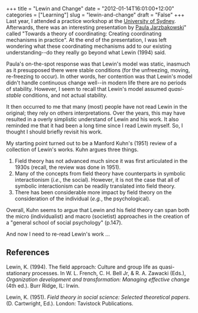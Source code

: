 +++
title = "Lewin and Change"
date = "2012-01-14T16:01:00+12:00"
categories = ["Learning"]
slug = "lewin-and-change"
draft = "False"
+++
Last year, I attended a practice workshop at the [University of
Sydney](http://sydney.edu.au/). Afterwards, there was an interesting
presentation by [Paula
Jarzbakowski](https://web.archive.org/web/20130326112217/http://www1.aston.ac.uk/aston-business-school/staff/academic/esg/prof-paula-jarzabkowski/)"
called "Towards a theory of coordinating: Creating coordinating
mechanisms in practice". At the end of the presentation, I was left
wondering what these coordinating mechanisms add to our existing
understanding--do they really go beyond what Lewin (1994) said.

Paula's on-the-spot response was that Lewin's model was static, inasmuch
as it presupposed there were stable conditions (for the unfreezing,
moving, re-freezing to occur). In other words, her contention was that
Lewin's model didn't handle continuous change well--in modern life there
are no periods of stability. However, I seem to recall that Lewin's
model assumed _quasi-stable_ conditions, and not actual stability.

It then occurred to me that many (most) people have not read Lewin in
the original; they rely on others interpretations. Over the years, this
may have resulted in a overly simplistic understand of Lewin and his
work. It also reminded me that it had been a long time since I read
Lewin myself. So, I thought I should briefly revisit his work.

My starting point turned out to be a Manford Kuhn's (1951) review of a
collection of Lewin's works. Kuhn argues three things.

1. Field theory has not advanced much since it was first articulated in
the 1930s (recall, the review was done in 1951).
2. Many of the concepts from field theory have counterparts in symbolic
interactionism (_i.e_., the social). However, it is not the case
that all of symbolic interactionism can be readily translated into
field theory.
3. There has been considerable more impact by field theory on the
consideration of the individual (_e.g._, the psychological).

Overall, Kuhn seems to argue that Lewin and his field theory can span
both the micro (individualist) and macro (societist) approaches in the
creation of a "general school of social psychology" (p.147).

And now I need to re-read Lewin's work ...

## References

Lewin, K. (1994). The field approach: Culture and group life as
quasi-stationary processes. In W. L. French, C. H. Bell Jr, & R. A.
Zawacki (Eds.), _Organization development and transformation: Managing
effective change_ (4th ed.). Burr Ridge, IL: Irwin.

Lewin, K. (1951). _Field theory in social science: Selected theoretical
papers_. (D. Cartwright, Ed.). London: Tavistock Publications.

